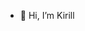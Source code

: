 - 👋 Hi, I’m Kirill

<!---
workkgaidar/workkgaidar is a ✨ special ✨ repository because its `README.md` (this file) appears on your GitHub profile.
You can click the Preview link to take a look at your changes.
--->
